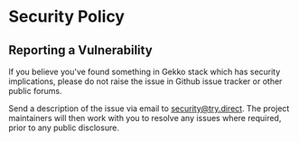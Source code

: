# Security Policy

## Reporting a Vulnerability
If you believe you've found something in Gekko stack which has security implications, 
please do not raise the issue in Github issue tracker or other public forums.

Send a description of the issue via email to security@try.direct. 
The project maintainers will then work with you to resolve any issues where required, prior to any public disclosure.
